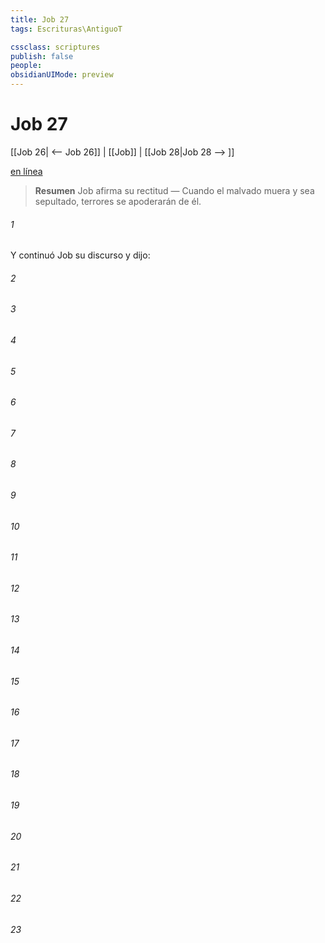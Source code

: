 ```yaml
---
title: Job 27
tags: Escrituras\AntiguoT

cssclass: scriptures
publish: false
people:
obsidianUIMode: preview
---
```


# Job 27
[[Job 26| <-- Job 26]] | [[Job]] | [[Job 28|Job 28 --> ]]

[en línea](https://churchofjesuschrist.org/study/scriptures/ot/job/27?lang=spa)

> __Resumen__
Job afirma su rectitud — Cuando el malvado muera y sea sepultado, terrores se apoderarán de él.

###### 1 
Y continuó Job su discurso y dijo:

###### 2 


###### 3 


###### 4 


###### 5 


###### 6 


###### 7 


###### 8 


###### 9 


###### 10 


###### 11 


###### 12 


###### 13 


###### 14 


###### 15 


###### 16 


###### 17 


###### 18 


###### 19 


###### 20 


###### 21 


###### 22 


###### 23 


